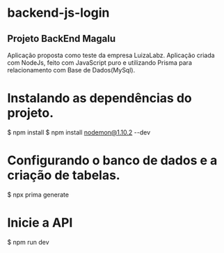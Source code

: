 # backend-js-login

## Projeto BackEnd Magalu
Aplicação proposta como teste da empresa LuizaLabz. Aplicação criada com NodeJs, feito com JavaScript puro e utilizando Prisma para relacionamento com Base de Dados(MySql).


# Instalando as dependências do projeto.
  $ npm install
  $ npm install nodemon@1.10.2 --dev
    
# Configurando o banco de dados e a criação de tabelas.
  $ npx prima generate
  
# Inicie a API
  $ npm run dev
